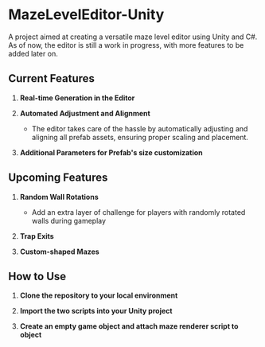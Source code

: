 # MazeLevelEditor-Unity

A project aimed at creating a versatile maze level editor using Unity and C#. As of now, the editor is still a work in progress, with more features to be added later on.

## Current Features

1. **Real-time Generation in the Editor**

2. **Automated Adjustment and Alignment**
   - The editor takes care of the hassle by automatically adjusting and aligning all prefab assets, ensuring proper scaling and placement.

3. **Additional Parameters for Prefab's size customization**

## Upcoming Features

1. **Random Wall Rotations**
   - Add an extra layer of challenge for players with randomly rotated walls during gameplay

2. **Trap Exits**

3. **Custom-shaped Mazes**

## How to Use

1. **Clone the repository to your local environment**
   
2. **Import the two scripts into your Unity project**
   
3. **Create an empty game object and attach maze renderer script to object**
